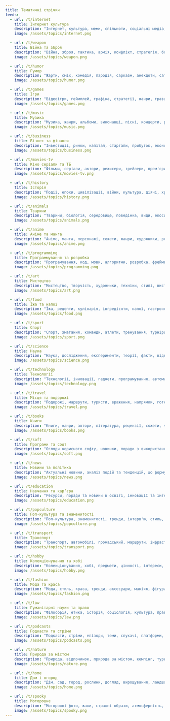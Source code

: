 ```yaml
---
title: Тематичні стрічки
feeds:
  - url: /t/internet
    title: Інтернет культура
    description: "Інтернет, культура, меми, спільноти, соціальні медіа, контент, вірусність, тренди"
    image: /assets/topics/internet.png

  - url: /t/weapon
    title: Війна та зброя
    description: "Війна, зброя, тактика, армія, конфлікт, стратегія, бойові дії"
    image: /assets/topics/weapon.png

  - url: /t/humor
    title: Гумор
    description: "Жарти, сміх, комедія, пародія, сарказм, анекдоти, сатира, гумор"
    image: /assets/topics/humor.png

  - url: /t/games
    title: Ігри
    description: "Відеоігри, геймплей, графіка, стратегії, жанри, гравці, рівні, мультиплеєр"
    image: /assets/topics/games.png

  - url: /t/music
    title: Музика
    description: "Музика, жанри, альбоми, виконавці, пісні, концерти, релізи, інструменти"
    image: /assets/topics/music.png

  - url: /t/business
    title: Бізнес та фінанси
    description: "Інвестиції, ринки, капітал, стартапи, прибуток, економіка, активи, ризики"
    image: /assets/topics/business.png

  - url: /t/movies-tv
    title: Кіно серіали та ТБ
    description: "Фільми, серіали, актори, режисери, трейлери, прем'єри, рецензії, шоу"
    image: /assets/topics/movies-tv.png

  - url: /t/history
    title: Історія
    description: "Події, епохи, цивілізації, війни, культура, діячі, хронологія, археологія"
    image: /assets/topics/history.png

  - url: /t/animals
    title: Тварини
    description: "Тварини, біологія, середовище, поведінка, види, екосистема, охорона, природа"
    image: /assets/topics/animals.png

  - url: /t/anime
    title: Аніме та манга
    description: "Аніме, манга, персонажі, сюжети, жанри, художники, релізи, культ"
    image: /assets/topics/anime.png

  - url: /t/programming
    title: Программування та розробка
    description: "Програмування, код, мови, алгоритми, розробка, фреймворки, проекти, тестування"
    image: /assets/topics/programming.png

  - url: /t/art
    title: Мистецтво
    description: "Мистецтво, творчість, художники, техніки, стилі, виставки, галереї, інсталяції"
    image: /assets/topics/art.png

  - url: /t/food
    title: Їжа та напої
    description: "Їжа, рецепти, кулінарія, інгредієнти, напої, гастрономія, смак, кухні"
    image: /assets/topics/food.png

  - url: /t/sport
    title: Спорт
    description: "Спорт, змагання, команди, атлети, тренування, турніри, правила, фізична активність"
    image: /assets/topics/sport.png

  - url: /t/science
    title: Наука
    description: "Наука, дослідження, експерименти, теорії, факти, відкриття, дисципліни, методи"
    image: /assets/topics/science.png

  - url: /t/technology
    title: Технології
    description: "Технології, інновації, гаджети, програмування, автоматизація, розробка, інженерія, стартапи"
    image: /assets/topics/technology.png

  - url: /t/travel
    title: Місця та подорожі
    description: "Подорожі, маршрути, туристи, враження, напрямки, готелі, культури, екскурсії"
    image: /assets/topics/travel.png

  - url: /t/books
    title: Книги
    description: "Книги, жанри, автори, література, рецензії, сюжети, читання, бібліотеки"
    image: /assets/topics/books.png

  - url: /t/soft
    title: Програми та софт
    description: "Огляди корисного софту, новинки, поради з використання та порівняння функцій"
    image: /assets/topics/soft.png

  - url: /t/news
    title: Новини та політика
    description: "Актуальні новини, аналіз подій та тенденцій, що формують сучасну політичну ситуацію"
    image: /assets/topics/news.png

  - url: /t/education
    title: Навчання та карʼєра
    description: "Ресурси, поради та новини в освіті, інновації та інтерв'ю з педагогами"
    image: /assets/topics/education.png

  - url: /t/popculture
    title: Поп-культура та знаменитості
    description: "Поп-культура, знаменитості, тренди, інтерв'ю, стиль, шоу-бізнес, соціальні медіа, вплив"
    image: /assets/topics/popculture.png

  - url: /t/transport
    title: Транспорт
    description: "Транспорт, автомобілі, громадський, маршрути, інфраструктура, перевезення, пасажири, безпека"
    image: /assets/topics/transport.png

  - url: /t/hobby
    title: Колекціонування та хобі
    description: "Колекціонування, хобі, предмети, цінності, інтереси, гуртки, виставки, обмін"
    image: /assets/topics/hobby.png

  - url: /t/fashion
    title: Мода та краса
    description: "Мода, стиль, краса, тренди, аксесуари, макіяж, фігура, бренди"
    image: /assets/topics/fashion.png

  - url: /t/law
    title: Гуманітарні науки та право
    description: "Філософія, етика, історія, соціологія, культура, право, юриспруденція"
    image: /assets/topics/law.png

  - url: /t/podcasts
    title: Подкасти та стріми
    description: "Подкасти, стріми, епізоди, теми, слухачі, платформи, інтерв'ю, контент"
    image: /assets/topics/podcasts.png

  - url: /t/nature
    title: Природа за містом
    description: "Природа, відпочинок, природа за містом, кемпінг, туризм, пейзажі, екологія, активності"
    image: /assets/topics/nature.png

  - url: /t/home
    title: Дом і огород
    description: "Дім, сад, город, рослини, догляд, вирощування, ландшафт, інтер'єр"
    image: /assets/topics/home.png

  - url: /t/spooky
    title: Моторошне
    description: "Моторошні фото, жахи, страшні образи, атмосферність, містифікація, темрява, візуальний страх"
    image: /assets/topics/spooky.png
---
```

